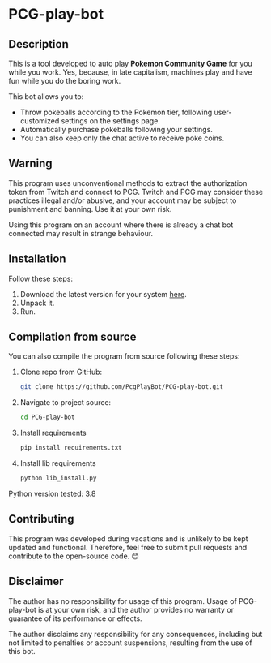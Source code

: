 # PCG-play-bot

## Description
This is a tool developed to auto play **Pokemon Community Game** for you while you work. Yes, because, in late capitalism, machines play and have fun while you do the boring work.

This bot allows you to:

- Throw pokeballs according to the Pokemon tier, following user-customized settings on the settings page.
- Automatically purchase pokeballs following your settings.
- You can also keep only the chat active to receive poke coins.

## Warning
This program uses unconventional methods to extract the authorization token from Twitch and connect to PCG. Twitch and PCG may consider these practices illegal and/or abusive, and your account may be subject to punishment and banning. Use it at your own risk.

Using this program on an account where there is already a chat bot connected may result in strange behaviour.

## Installation
Follow these steps:

1. Download the latest version for your system [here](https://github.com/PcgPlayBot/PCG-play-bot/releases).
2. Unpack it.
3. Run.

## Compilation from source
You can also compile the program from source following these steps:

1. Clone repo from GitHub:
   ```bash
   git clone https://github.com/PcgPlayBot/PCG-play-bot.git
   ```
   
2. Navigate to project source:
    ```bash
    cd PCG-play-bot
    ```
   
3. Install requirements
    ```bash
    pip install requirements.txt
    ```
   
4. Install lib requirements
    ```bash
    python lib_install.py
    ```
   
Python version tested: 3.8
   
## Contributing 
This program was developed during vacations and is unlikely to be kept updated and functional. Therefore, feel free to submit pull requests and contribute to the open-source code. :blush:
   
## Disclaimer
The author has no responsibility for usage of this program. Usage of PCG-play-bot is at your own risk, and the author provides no warranty or guarantee of its performance or effects.

The author disclaims any responsibility for any consequences, including but not limited to penalties or account suspensions, resulting from the use of this bot.
